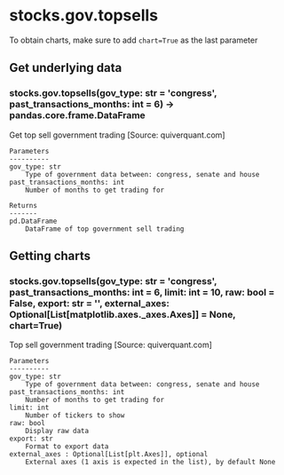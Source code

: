 # stocks.gov.topsells

To obtain charts, make sure to add `chart=True` as the last parameter

## Get underlying data 
### stocks.gov.topsells(gov_type: str = 'congress', past_transactions_months: int = 6) -> pandas.core.frame.DataFrame

Get top sell government trading [Source: quiverquant.com]

    Parameters
    ----------
    gov_type: str
        Type of government data between: congress, senate and house
    past_transactions_months: int
        Number of months to get trading for

    Returns
    -------
    pd.DataFrame
        DataFrame of top government sell trading

## Getting charts 
### stocks.gov.topsells(gov_type: str = 'congress', past_transactions_months: int = 6, limit: int = 10, raw: bool = False, export: str = '', external_axes: Optional[List[matplotlib.axes._axes.Axes]] = None, chart=True)

Top sell government trading [Source: quiverquant.com]

    Parameters
    ----------
    gov_type: str
        Type of government data between: congress, senate and house
    past_transactions_months: int
        Number of months to get trading for
    limit: int
        Number of tickers to show
    raw: bool
        Display raw data
    export: str
        Format to export data
    external_axes : Optional[List[plt.Axes]], optional
        External axes (1 axis is expected in the list), by default None
